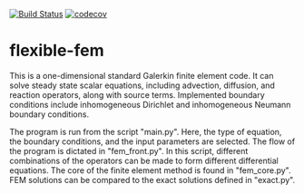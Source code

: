 [![Build Status](https://github.com/jfhbuist/flexible-fem/actions/workflows/CI.yml/badge.svg?event=push)](https://github.com/jfhbuist/flexible-fem/actions)
[![codecov](https://codecov.io/gh/jfhbuist/flexible-fem/branch/main/graph/badge.svg?token=BFUOZDUQ6G)](https://codecov.io/gh/jfhbuist/flexible-fem)
# flexible-fem
This is a one-dimensional standard Galerkin finite element code.
It can solve steady state scalar equations, including advection, diffusion, and reaction operators, along with source terms.
Implemented boundary conditions include inhomogeneous Dirichlet and inhomogeneous Neumann boundary conditions. 

The program is run from the script "main.py". 
Here, the type of equation, the boundary conditions, and the input parameters are selected.
The flow of the program is dictated in "fem_front.py".
In this script, different combinations of the operators can be made to form different differential equations. 
The core of the finite element method is found in "fem_core.py".
FEM solutions can be compared to the exact solutions defined in "exact.py". 